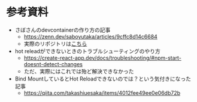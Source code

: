 # 参考資料
- さぼさんのdevcontainerの作り方の記事
  - https://zenn.dev/saboyutaka/articles/9cffc8d14c6684
  - 実際のリポジトリは[こちら](https://github.com/saboyutaka/nuxt-devcontainer)
- hot releadができないときのトラブルシューティングのやり方
  - https://create-react-app.dev/docs/troubleshooting/#npm-start-doesnt-detect-changes
  - ただ、実際にはこれでは殆ど解決できなかった
- Bind MountしているとHot Reloadできないのでは？という気付きになった記事
  - https://qiita.com/takashiuesaka/items/4012fee49ee0e06db72b